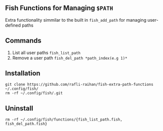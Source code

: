 ## Fish Functions for Managing `$PATH`
Extra functionality simmilar to the built in `fish_add_path`
for managing user-defined paths

## Commands
1. List all user paths
   `fish_list_path`
2. Remove a user path
   `fish_del_path *path_index(e.g 1)*`

## Installation
```shell
git clone https://github.com/rafli-raihan/fish-extra-path-functions ~/.config/fish/
rm -rf ~/.config/fish/.git
```

## Uninstall
```shell
rm -rf ~/.config/fish/functions/{fish_list_path.fish, fish_del_path.fish}
```
